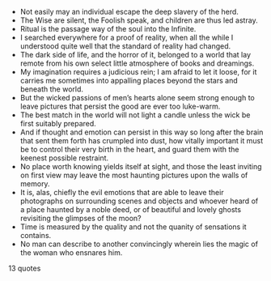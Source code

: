  - Not easily may an individual escape the deep slavery of the herd.
 - The Wise are silent, the Foolish speak, and children are thus led astray.
 - Ritual is the passage way of the soul into the Infinite.
 - I searched everywhere for a proof of reality, when all the while I understood quite well that the standard of reality had changed.
 - The dark side of life, and the horror of it, belonged to a world that lay remote from his own select little atmosphere of books and dreamings.
 - My imagination requires a judicious rein; I am afraid to let it loose, for it carries me sometimes into appalling places beyond the stars and beneath the world.
 - But the wicked passions of men’s hearts alone seem strong enough to leave pictures that persist the good are ever too luke-warm.
 - The best match in the world will not light a candle unless the wick be first suitably prepared.
 - And if thought and emotion can persist in this way so long after the brain that sent them forth has crumpled into dust, how vitally important it must be to control their very birth in the heart, and guard them with the keenest possible restraint.
 - No place worth knowing yields itself at sight, and those the least inviting on first view may leave the most haunting pictures upon the walls of memory.
 - It is, alas, chiefly the evil emotions that are able to leave their photographs on surrounding scenes and objects and whoever heard of a place haunted by a noble deed, or of beautiful and lovely ghosts revisiting the glimpses of the moon?
 - Time is measured by the quality and not the quanity of sensations it contains.
 - No man can describe to another convincingly wherein lies the magic of the woman who ensnares him.

13 quotes